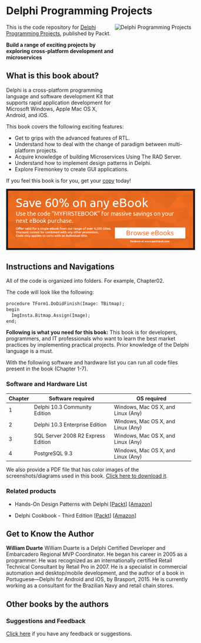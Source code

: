 # Delphi Programming Projects

<a href="https://www.packtpub.com/application-development/delphi-programming-projects?utm_source=github&utm_medium=repository&utm_campaign=9781789130553 "><img src="https://dz13w8afd47il.cloudfront.net/sites/default/files/imagecache/ppv4_main_book_cover/B10696_MockupCover.png" alt="Delphi Programming Projects" height="256px" align="right"></a>

This is the code repository for [Delphi Programming Projects](https://www.packtpub.com/application-development/delphi-programming-projects?utm_source=github&utm_medium=repository&utm_campaign=9781789130553), published by Packt.

**Build a range of exciting projects by exploring cross-platform development and microservices**

## What is this book about?
Delphi is a cross-platform programming language and software development Kit that supports rapid application development for Microsoft Windows, Apple Mac OS X, Android, and iOS.

This book covers the following exciting features:
* Get to grips with the advanced features of RTL. 
* Understand how to deal with the change of paradigm between multi-platform projects. 
* Acquire knowledge of building Microservices Using The RAD Server. 
* Understand how to implement design patterns in Delphi. 
* Explore Firemonkey to create GUI applications. 

If you feel this book is for you, get your [copy](https://www.amazon.com/dp/1789808898) today!

<a href="https://www.packtpub.com/?utm_source=github&utm_medium=banner&utm_campaign=GitHubBanner"><img src="https://raw.githubusercontent.com/PacktPublishing/GitHub/master/GitHub.png" 
alt="https://www.packtpub.com/" border="5" /></a>

## Instructions and Navigations
All of the code is organized into folders. For example, Chapter02.

The code will look like the following:
```
procedure TForm1.DoDidFinish(Image: TBitmap);
begin
  ImgInsta.Bitmap.Assign(Image);
end;
```

**Following is what you need for this book:**
This book is for developers, programmers, and IT professionals who want to learn the best market practices by implementing practical projects. Prior knowledge of the Delphi language is a must.

With the following software and hardware list you can run all code files present in the book (Chapter 1-7).
### Software and Hardware List
| Chapter | Software required | OS required |
| -------- | ------------------------------------ | ----------------------------------- |
| 1 | Delphi 10.3 Community Edition | Windows, Mac OS X, and Linux (Any) |
| 2 | Delphi 10.3 Enterprise Edition | Windows, Mac OS X, and Linux (Any) |
| 3 | SQL Server 2008 R2 Express Edition | Windows, Mac OS X, and Linux (Any) |
| 4 | PostgreSQL 9.3 | Windows, Mac OS X, and Linux (Any) |

We also provide a PDF file that has color images of the screenshots/diagrams used in this book. [Click here to download it](https://www.packtpub.com/sites/default/files/downloads/9781789130553_ColorImages.pdf).

### Related products
* Hands-On Design Patterns with Delphi [[Packt]](https://www.packtpub.com/application-development/hands-design-patterns-delphi?utm_source=github&utm_medium=repository&utm_campaign=9781789343243) [[Amazon]](https://www.amazon.com/dp/1789343240)

* Delphi Cookbook - Third Edition [[Packt]](https://www.packtpub.com/application-development/delphi-cookbook-third-edition?utm_source=github&utm_medium=repository&utm_campaign=9781788621304) [[Amazon]](https://www.amazon.com/dp/1788621301)

## Get to Know the Author
**William Duarte**
William Duarte is a Delphi Certified Developer and Embarcadero Regional MVP Coordinator. He began his career in 2005 as a programmer. He was recognized as an internationally certified Retail Technical Consultant by Retail Pro in 2007. He is a specialist in commercial automation and desktop/mobile development, and the author of a book in Portuguese—Delphi for Android and iOS, by Brasport, 2015. He is currently working as a consultant for the Brazilian Navy and retail chain stores.	

## Other books by the authors
### Suggestions and Feedback
[Click here](https://docs.google.com/forms/d/e/1FAIpQLSdy7dATC6QmEL81FIUuymZ0Wy9vH1jHkvpY57OiMeKGqib_Ow/viewform) if you have any feedback or suggestions.
